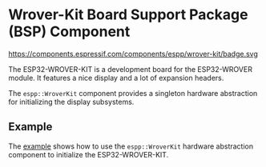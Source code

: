 # Wrover-Kit Board Support Package (BSP) Component

https://components.espressif.com/components/espp/wrover-kit/badge.svg

The ESP32-WROVER-KIT is a development board for the ESP32-WROVER module. It
features a nice display and a lot of expansion headers.

The `espp::WroverKit` component provides a singleton hardware abstraction for
initializing the display subsystems.

## Example

The [example](./example) shows how to use the `espp::WroverKit` hardware
abstraction component to initialize the ESP32-WROVER-KIT.

